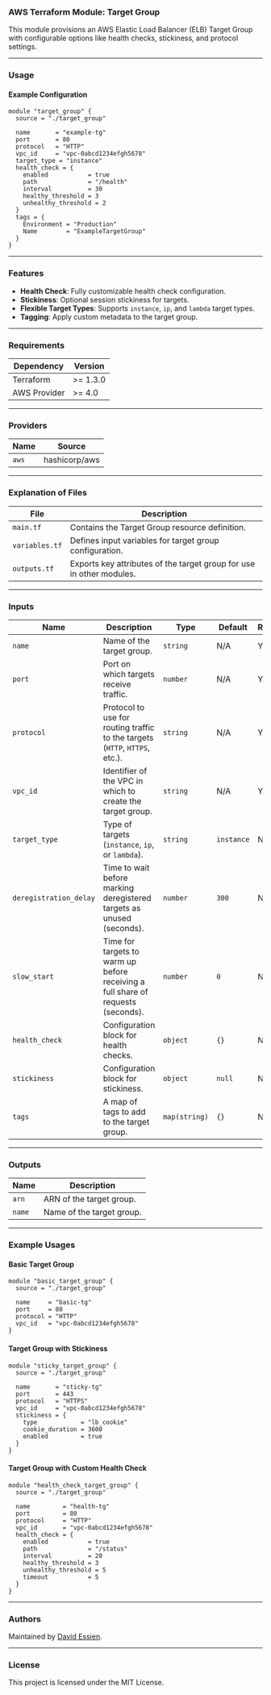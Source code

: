 ### AWS Terraform Module: Target Group

This module provisions an AWS Elastic Load Balancer (ELB) Target Group with configurable options like health checks, stickiness, and protocol settings.

---

### **Usage**

#### Example Configuration

```hcl
module "target_group" {
  source = "./target_group"

  name       = "example-tg"
  port       = 80
  protocol   = "HTTP"
  vpc_id     = "vpc-0abcd1234efgh5678"
  target_type = "instance"
  health_check = {
    enabled           = true
    path              = "/health"
    interval          = 30
    healthy_threshold = 3
    unhealthy_threshold = 2
  }
  tags = {
    Environment = "Production"
    Name        = "ExampleTargetGroup"
  }
}
```

---

### **Features**

- **Health Check**: Fully customizable health check configuration.
- **Stickiness**: Optional session stickiness for targets.
- **Flexible Target Types**: Supports `instance`, `ip`, and `lambda` target types.
- **Tagging**: Apply custom metadata to the target group.

---

### **Requirements**

| **Dependency** | **Version** |
| -------------- | ----------- |
| Terraform      | >= 1.3.0    |
| AWS Provider   | >= 4.0      |

---

### **Providers**

| **Name** | **Source**    |
| -------- | ------------- |
| `aws`    | hashicorp/aws |

---

### **Explanation of Files**

| **File**       | **Description**                                                      |
| -------------- | -------------------------------------------------------------------- |
| `main.tf`      | Contains the Target Group resource definition.                       |
| `variables.tf` | Defines input variables for target group configuration.              |
| `outputs.tf`   | Exports key attributes of the target group for use in other modules. |

---

### **Inputs**

| **Name**               | **Description**                                                                  | **Type**      | **Default** | **Required** |
| ---------------------- | -------------------------------------------------------------------------------- | ------------- | ----------- | ------------ |
| `name`                 | Name of the target group.                                                        | `string`      | N/A         | Yes          |
| `port`                 | Port on which targets receive traffic.                                           | `number`      | N/A         | Yes          |
| `protocol`             | Protocol to use for routing traffic to the targets (`HTTP`, `HTTPS`, etc.).      | `string`      | N/A         | Yes          |
| `vpc_id`               | Identifier of the VPC in which to create the target group.                       | `string`      | N/A         | Yes          |
| `target_type`          | Type of targets (`instance`, `ip`, or `lambda`).                                 | `string`      | `instance`  | No           |
| `deregistration_delay` | Time to wait before marking deregistered targets as unused (seconds).            | `number`      | `300`       | No           |
| `slow_start`           | Time for targets to warm up before receiving a full share of requests (seconds). | `number`      | `0`         | No           |
| `health_check`         | Configuration block for health checks.                                           | `object`      | `{}`        | No           |
| `stickiness`           | Configuration block for stickiness.                                              | `object`      | `null`      | No           |
| `tags`                 | A map of tags to add to the target group.                                        | `map(string)` | `{}`        | No           |

---

### **Outputs**

| **Name**            | **Description**           |
| ------------------- | ------------------------- |
| `arn`  | ARN of the target group.  |
| `name` | Name of the target group. |

---

### **Example Usages**

#### Basic Target Group

```hcl
module "basic_target_group" {
  source = "./target_group"

  name     = "basic-tg"
  port     = 80
  protocol = "HTTP"
  vpc_id   = "vpc-0abcd1234efgh5678"
}
```

#### Target Group with Stickiness

```hcl
module "sticky_target_group" {
  source = "./target_group"

  name       = "sticky-tg"
  port       = 443
  protocol   = "HTTPS"
  vpc_id     = "vpc-0abcd1234efgh5678"
  stickiness = {
    type            = "lb_cookie"
    cookie_duration = 3600
    enabled         = true
  }
}
```

#### Target Group with Custom Health Check

```hcl
module "health_check_target_group" {
  source = "./target_group"

  name         = "health-tg"
  port         = 80
  protocol     = "HTTP"
  vpc_id       = "vpc-0abcd1234efgh5678"
  health_check = {
    enabled           = true
    path              = "/status"
    interval          = 20
    healthy_threshold = 3
    unhealthy_threshold = 5
    timeout           = 5
  }
}
```

---

### **Authors**

Maintained by [David Essien](https://davidessien.com).

---

### **License**

This project is licensed under the MIT License.
